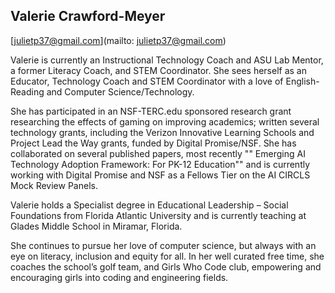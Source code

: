 ## Valerie Crawford-Meyer

[julietp37@gmail.com](mailto: julietp37@gmail.com)

Valerie is currently an Instructional Technology Coach and ASU Lab Mentor,  a former Literacy Coach, and STEM Coordinator.  She sees herself as an Educator, Technology Coach and STEM Coordinator with a love of English-Reading and Computer Science/Technology.

She has participated in an NSF-TERC.edu sponsored research grant researching the effects of gaming on improving academics; written several technology grants, including the Verizon Innovative Learning Schools and Project Lead the Way grants, funded by Digital Promise/NSF.  She has collaborated on several published papers, most recently "" Emerging AI Technology Adoption Framework: For PK-12 Education"" and is currently working with Digital Promise and NSF as a Fellows Tier on the AI CIRCLS Mock Review Panels. 

Valerie holds a Specialist degree in Educational Leadership – Social Foundations from Florida Atlantic University and is currently teaching  at Glades Middle School in Miramar, Florida.  

She continues to pursue her love of computer science, but always with an eye on literacy,   inclusion and equity for all. In her well curated free time, she coaches the school’s golf team, and Girls Who Code club, empowering and encouraging girls into coding and engineering fields.